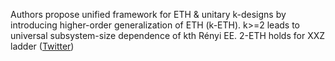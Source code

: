 
Authors propose unified framework for ETH & unitary k-designs by introducing higher-order generalization of ETH (k-ETH). k&gt;=2 leads to universal subsystem-size dependence of kth Rényi EE. 2-ETH holds for XXZ ladder ([Twitter](https://twitter.com/JoshuahHeath/status/1199351680841596931))
